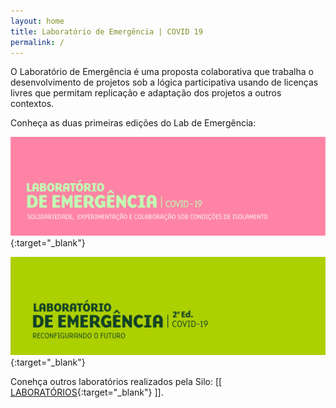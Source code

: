 ```yaml
---
layout: home
title: Laboratório de Emergência | COVID 19
permalink: /
---
```

O Laboratório de Emergência é uma proposta colaborativa que trabalha o desenvolvimento de projetos sob a lógica participativa usando de licenças livres que permitam replicação e adaptação dos projetos a outros contextos. 

Conheça as duas primeiras edições do Lab de Emergência:

[![](/media/images/covers/lab_emergencia_1ed.jpg)](https://labdeemergencia.silo.org.br/1ed){:target="_blank"}

[![](/media/images/covers/lab_emergencia_2ed.jpg)](https://labdeemergencia.silo.org.br/2ed){:target="_blank"}


Conehça outros laboratórios realizados pela Silo: [[ [LABORATÓRIOS](https://silo.org.br/interactivos/){:target="_blank"} ]].
